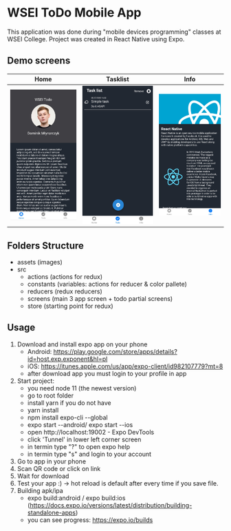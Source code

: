 # **WSEI ToDo Mobile App**

This application was done during "mobile devices programming" classes at WSEI College. Project was created in React Native using Expo.

## Demo screens

|   Home	|      Tasklist	|                Info	|
|:-:	|---	|---	|
|   ![](img/home.jpg)	|   ![](img/tasklist.jpg)	|  ![](img/info.jpg) 	|
## **Folders Structure**

- assets (images)
- src
  - actions (actions for redux)
  - constants (variables: actions for reducer & color pallete)
  - reducers (redux reducers)
  - screens (main 3 app screen + todo partial screens)
  - store (starting point for redux)

## **Usage**

1. Download and install expo app on your phone
   - Android: https://play.google.com/store/apps/details?id=host.exp.exponent&hl=pl
   - iOS: https://itunes.apple.com/us/app/expo-client/id982107779?mt=8
   - after download app you must login to your profile in app
2. Start project:
   - you need node 11 (the newest version)
   - go to root folder
   - install yarn if you do not have
   - yarn install
   - npm install expo-cli --global
   - expo start --android/ expo start --ios
   - open http://localhost:19002 - Expo DevTools
   - click 'Tunnel' in lower left corner screen
   - in termin type "?" to open expo help
   - in termin type "s" and login to your account
3. Go to app in your phone
4. Scan QR code or click on link
5. Wait for download
6. Test your app :) -> hot reload is default after every time if you save file.
7. Building apk/ipa
   - expo build:android / expo build:ios (https://docs.expo.io/versions/latest/distribution/building-standalone-apps)
   - you can see progress: https://expo.io/builds
